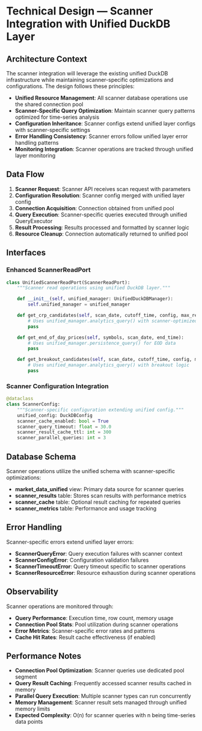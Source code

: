 # Technical Design — Scanner Integration with Unified DuckDB Layer

## Architecture Context
The scanner integration will leverage the existing unified DuckDB infrastructure while maintaining scanner-specific optimizations and configurations. The design follows these principles:

- **Unified Resource Management**: All scanner database operations use the shared connection pool
- **Scanner-Specific Query Optimization**: Maintain scanner query patterns optimized for time-series analysis
- **Configuration Inheritance**: Scanner configs extend unified layer configs with scanner-specific settings
- **Error Handling Consistency**: Scanner errors follow unified layer error handling patterns
- **Monitoring Integration**: Scanner operations are tracked through unified layer monitoring

## Data Flow
1. **Scanner Request**: Scanner API receives scan request with parameters
2. **Configuration Resolution**: Scanner config merged with unified layer config
3. **Connection Acquisition**: Connection obtained from unified pool
4. **Query Execution**: Scanner-specific queries executed through unified QueryExecutor
5. **Result Processing**: Results processed and formatted by scanner logic
6. **Resource Cleanup**: Connection automatically returned to unified pool

## Interfaces

### Enhanced ScannerReadPort
```python
class UnifiedScannerReadPort(ScannerReadPort):
    """Scanner read operations using unified DuckDB layer."""

    def __init__(self, unified_manager: UnifiedDuckDBManager):
        self.unified_manager = unified_manager

    def get_crp_candidates(self, scan_date, cutoff_time, config, max_results):
        # Uses unified_manager.analytics_query() with scanner-optimized query
        pass

    def get_end_of_day_prices(self, symbols, scan_date, end_time):
        # Uses unified_manager.persistence_query() for EOD data
        pass

    def get_breakout_candidates(self, scan_date, cutoff_time, config, max_results):
        # Uses unified_manager.analytics_query() with breakout logic
        pass
```

### Scanner Configuration Integration
```python
@dataclass
class ScannerConfig:
    """Scanner-specific configuration extending unified config."""
    unified_config: DuckDBConfig
    scanner_cache_enabled: bool = True
    scanner_query_timeout: float = 30.0
    scanner_result_cache_ttl: int = 300
    scanner_parallel_queries: int = 3
```

## Database Schema
Scanner operations utilize the unified schema with scanner-specific optimizations:

- **market_data_unified** view: Primary data source for scanner queries
- **scanner_results** table: Stores scan results with performance metrics
- **scanner_cache** table: Optional result caching for repeated queries
- **scanner_metrics** table: Performance and usage tracking

## Error Handling
Scanner-specific errors extend unified layer errors:

- **ScannerQueryError**: Query execution failures with scanner context
- **ScannerConfigError**: Configuration validation failures
- **ScannerTimeoutError**: Query timeout specific to scanner operations
- **ScannerResourceError**: Resource exhaustion during scanner operations

## Observability
Scanner operations are monitored through:

- **Query Performance**: Execution time, row count, memory usage
- **Connection Pool Stats**: Pool utilization during scanner operations
- **Error Metrics**: Scanner-specific error rates and patterns
- **Cache Hit Rates**: Result cache effectiveness (if enabled)

## Performance Notes
- **Connection Pool Optimization**: Scanner queries use dedicated pool segment
- **Query Result Caching**: Frequently accessed scanner results cached in memory
- **Parallel Query Execution**: Multiple scanner types can run concurrently
- **Memory Management**: Scanner result sets managed through unified memory limits
- **Expected Complexity**: O(n) for scanner queries with n being time-series data points
